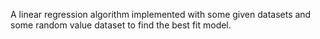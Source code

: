 A linear regression algorithm implemented with some given datasets and some random value dataset to find the best fit model.
